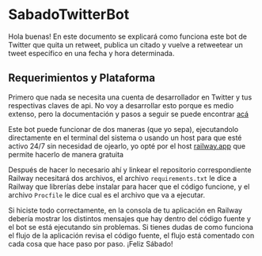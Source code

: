 # SabadoTwitterBot

Hola buenas! En este documento se explicará como funciona este bot de Twitter que quita un retweet, publica un citado y vuelve a retweetear un tweet específico en una fecha y hora determinada.

## Requerimientos y Plataforma
Primero que nada se necesita una cuenta de desarrollador en Twitter y tus respectivas claves de api. No voy a desarrollar esto porque es medio extenso, pero la documentación y pasos a seguir se puede encontrar [acá](https://developer.x.com/en) 

Este bot puede funcionar de dos maneras (que yo sepa), ejecutandolo directamente en el terminal del sistema o usando un host para que esté activo 24/7 sin necesidad de ojearlo, yo opté por el host [railway.app](railway.app) que permite hacerlo de manera gratuita

Después de hacer lo necesario ahí y linkear el repositorio correspondiente Railway necesitará dos archivos, el archivo `requirements.txt` le dice a Railway que librerías debe instalar para hacer que el código funcione, y el archivo `Procfile` le dice cual es el archivo que va a ejecutar.

Si hiciste todo correctamente, en la consola de tu aplicación en Railway debería mostrar los distintos mensajes que hay dentro del código fuente y el bot se está ejecutando sin problemas. Si tienes dudas de como funciona el flujo de la aplicación revisa el código fuente, el flujo está comentado con cada cosa que hace paso por paso. ¡Feliz Sábado!

